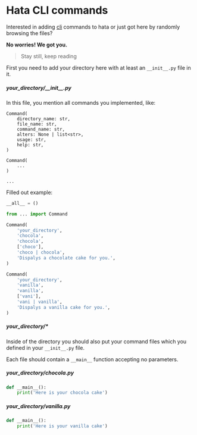 # Hata CLI commands

Interested in adding [cli](https://en.wikipedia.org/wiki/Command-line_interface) commands to hata or just 
got here by randomly browsing the files?

**No worries! We got you.**

> Stay still, keep reading

First you need to add your directory here with at least an `__init__.py` file in it.

##### your\_directory/\_\_init\_\_.py

In this file, you mention all commands you implemented, like:

```
Command(
    directory_name: str,
    file_name: str,
    command_name: str,
    alters: None | list<str>,
    usage: str,
    help: str,
)

Command(
    ...
)

...
```

Filled out example:

```py
__all__ = ()

from ... import Command

Command(
    'your_directory',
    'chocola',
    'chocola',
    ['choco'],
    'choco | chocola',
    'Dispalys a chocolate cake for you.',
)

Command(
    'your_directory',
    'vanilla',
    'vanilla',
    ['vani'],
    'vani | vanilla',
    'Dispalys a vanilla cake for you.',
)
```

##### your\_directory/\*

Inside of the directory you should also put your command files which you defined in your `__init__.py` file.

Each file should contain a `__main__` function accepting no parameters.

##### your\_directory/chocola.py

```py
def __main__():
    print('Here is your chocola cake')
```

##### your\_directory/vanilla.py

```py
def __main__():
    print('Here is your vanilla cake')
```

